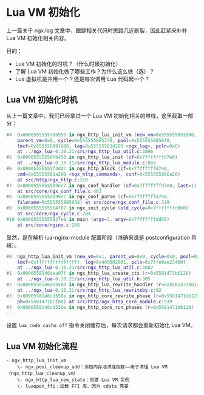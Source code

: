 
# Lua VM 初始化

上一篇关于 ngx.log 文章中，跟踪相关代码时思路几近断裂，因此赶紧来补补 Lua VM 初始化相关内容。

目的：

- Lua VM 初始化的时机？（什么时候初始化）
- 了解 Lua VM 初始化做了哪些工作？为什么这么做（选）？
- Lua 虚拟机是共用一个？还是每次调用 Lua 代码起一个？

## Lua VM 初始化时机

从上一篇文章中，我们已经拿过一个 Lua VM 初始化相关的堆栈，这里截取一部分：

```lua
#4  0x000055555570b955 in ngx_http_lua_init_vm (new_vm=0x555555891080,
    parent_vm=0x0, cycle=0x555555885740, pool=0x5555558856f0,
    lmcf=0x555555891080, log=0x55555583d280 <ngx_log>, pcln=0x0)
    at ../ngx_lua-0.10.21/src/ngx_http_lua_util.c:3896
#5  0x00005555556fb450 in ngx_http_lua_init (cf=0x7fffffffd7e0)
    at ../ngx_lua-0.10.21/src/ngx_http_lua_module.c:865
#6  0x00005555555f4ddc in ngx_http_block (cf=0x7fffffffd7e0,
    cmd=0x55555581a200 <ngx_http_commands>, conf=0x555555886a20)
    at src/http/ngx_http.c:310
#7  0x00005555555b9ec7 in ngx_conf_handler (cf=0x7fffffffd7e0, last=1)
    at src/core/ngx_conf_file.c:463
#8  0x00005555555b99cc in ngx_conf_parse (cf=0x7fffffffd7e0,
    filename=0x555555885958) at src/core/ngx_conf_file.c:319
#9  0x00005555555b4f87 in ngx_init_cycle (old_cycle=0x7fffffffd9b0)
    at src/core/ngx_cycle.c:284
#10 0x0000555555592fe8 in main (argc=3, argv=0x7fffffffdd58)
    at src/core/nginx.c:295
```

显然，是在解析 lua-nginx-module 配置阶段（准确来说是 postconfiguration 阶段）。

```lua
#0  ngx_http_lua_init_vm (new_vm=0x1, parent_vm=0x0, cycle=0x0, pool=0x0,
    lmcf=0xffffffffffffffff, log=0x400002001, pcln=0x7ffe9ee23400)
    at ../ngx_lua-0.10.21/src/ngx_http_lua_util.c:3882
#1  0x0000558146dea07f in ngx_http_lua_create_ctx (r=0x5581471b6120)
    at ../ngx_lua-0.10.21/src/ngx_http_lua_util.h:305
#2  0x0000558146dea50d in ngx_http_lua_rewrite_handler (r=0x5581471b6120)
    at ../ngx_lua-0.10.21/src/ngx_http_lua_rewriteby.c:92
#3  0x0000558146cd558e in ngx_http_core_rewrite_phase (r=0x5581471b6120,
    ph=0x5581471bcf08) at src/http/ngx_http_core_module.c:939
#4  0x0000558146cd53de in ngx_http_core_run_phases (r=0x5581471b6120)
...
```

设置 `lua_code_cache off` 指令关闭缓存后，每次请求都会重新初始化 Lua VM。

## Lua VM 初始化流程

```
- ngx_http_lua_init_vm
    \- ngx_pool_cleanup_add：添加内存池清理函数——用于清理 Lua VM（ngx_http_lua_cleanup_vm）
    \- ngx_http_lua_new_state：创建 Lua VM 实例
    \- luaopen_ffi：加载 FFI 库，因为 cdata 需要
```
